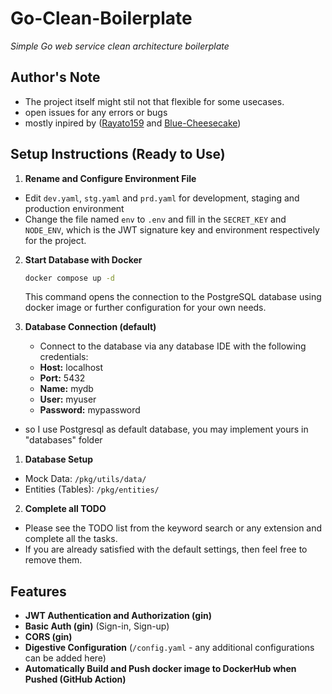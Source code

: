 # Go-Clean-Boilerplate

_Simple Go web service clean architecture boilerplate_

## Author's Note

- The project itself might stil not that flexible for some usecases.
- open issues for any errors or bugs
- mostly inpired by ([Rayato159](https://github.com/Rayato159) and [Blue-Cheesecake](https://github.com/Blue-Cheesecake))

## Setup Instructions (Ready to Use)

1. **Rename and Configure Environment File**

- Edit `dev.yaml`, `stg.yaml` and `prd.yaml` for development, staging and production environment
- Change the file named `env` to `.env` and fill in the `SECRET_KEY` and `NODE_ENV`, which is the JWT signature key and environment respectively for the project.

2. **Start Database with Docker**

   ```sh
   docker compose up -d
   ```

   This command opens the connection to the PostgreSQL database using docker image or further configuration for your own needs.

3. **Database Connection (default)**

   - Connect to the database via any database IDE with the following credentials:
   - **Host:** localhost
   - **Port:** 5432
   - **Name:** mydb
   - **User:** myuser
   - **Password:** mypassword

- so I use Postgresql as default database, you may implement yours in "databases" folder

1. **Database Setup**

- Mock Data: `/pkg/utils/data/`
- Entities (Tables): `/pkg/entities/`

2. **Complete all TODO**

- Please see the TODO list from the keyword search or any extension and complete all the tasks.
- If you are already satisfied with the default settings, then feel free to remove them.

## Features

- **JWT Authentication and Authorization (gin)**
- **Basic Auth (gin)** (Sign-in, Sign-up)
- **CORS (gin)**
- **Digestive Configuration** (`/config.yaml` - any additional configurations can be added here)
- **Automatically Build and Push docker image to DockerHub when Pushed (GitHub Action)**
